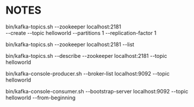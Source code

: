 # NOTES

bin/kafka-topics.sh --zookeeper localhost:2181 \
    --create --topic helloworld --partitions 1 --replication-factor 1

bin/kafka-topics.sh --zookeeper localhost:2181 --list

bin/kafka-topics.sh --describe --zookeeper localhost:2181 --topic helloworld

bin/kafka-console-producer.sh --broker-list localhost:9092 --topic helloworld

bin/kafka-console-consumer.sh --bootstrap-server localhost:9092 --topic helloworld --from-beginning


